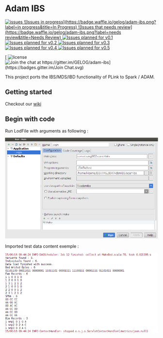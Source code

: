 # Adam IBS
[ ![issues](https://img.shields.io/github/issues/gelog/adam-ibs.svg)  ![Issues in progress](https://badge.waffle.io/gelog/adam-ibs.png?label=in progress&title=In Progress)  ![Issues that needs review](https://badge.waffle.io/gelog/adam-ibs.png?label=needs review&title=Needs Review)  ![Issues planned for v0.1](https://badge.waffle.io/gelog/adam-ibs.png?label=v0.1&title=v0.1)  ![Issues planned for v0.2](https://badge.waffle.io/gelog/adam-ibs.png?label=v0.2&title=v0.2)  ![Issues planned for v0.3](https://badge.waffle.io/gelog/adam-ibs.png?label=v0.3&title=v0.3)  ![Issues planned for v0.4](https://badge.waffle.io/gelog/adam-ibs.png?label=v0.4&title=v0.4)  ![Issues planned for v0.5](https://badge.waffle.io/gelog/adam-ibs.png?label=v0.5&title=v0.5)  ](https://waffle.io/gelog/adam-ibs)

[ ![license](https://img.shields.io/github/license/gelog/adam-ibs.svg) ![Join the chat at https://gitter.im/GELOG/adam-ibs](https://badges.gitter.im/Join Chat.svg)](https://gitter.im/GELOG/adam-ibs?utm_source=badge&utm_medium=badge&utm_campaign=pr-badge&utm_content=badge)

This project ports the IBS/MDS/IBD functionality of PLink to Spark / ADAM.


## Getting started
Checkout our [wiki](https://github.com/GELOG/adam-ibs/wiki)

## Begin with code
Run LodFile with arguments as following :

![image](./WIKI/img/Exemple_Run_config.png)


Imported test data content exemple :

![image](./WIKI/img/Exemple_Run_Config_output.png)